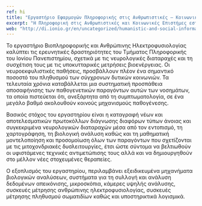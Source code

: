 ```yaml
---
ref: hi
title: "Εργαστήριο Εφαρμογών Πληροφορικής στις Ανθρωπιστικές – Κοινωνικές Επιστήμες (HILab)"
excerpt: "Η Πληροφορική στις Ανθρωπιστικές και Κοινωνικές Επιστήμες εστιάζει αφ’ ενός στην εφαρμογή των ΤΠΕ στην εξαγωγή, αναπαράσταση και επεξεργασία ανθρωπιστικών και κοινωνικών δεδομένων, όπως αυτά προέρχονται από αντίστοιχες επιστήμες και τέχνες, όπως η Ψυχολογία, η Γλωσσολογία, η Ιστορία, η Αρχαιολογία, η Φιλοσοφία, η Ανθρωπολογία, η Κοινωνιολογία, η Μουσική, οι Καλές και οι Εφαρμοσμένες Τέχνες."
web: "http://di.ionio.gr/en/uncategorized/humanistic-and-social-informatics-lab-hilab-2/hilab"
---
```


Το εργαστήριο Βιοπληροφορικής και Ανθρώπινης Ηλεκτροφυσιολογίας καλύπτει τις ερευνητικές δραστηριότητες του Τμήματος Πληροφορικής του Ιονίου Πανεπιστημίου, σχετικά με τις νευρολογικές διαταραχές και τη συσχέτιση τους με τις υποκυτταρικές μετρήσεις βιοενέργειας. Οι νευροεκφυλιστικές παθήσεις, προσβάλλουν πλέον ένα σημαντικό ποσοστό του πληθυσμού των σύγχρονων δυτικών κοινωνιών. Τα τελευταία χρόνια καταβάλλεται μια συστηματική προσπάθεια αποσαφήνισης των παθογενετικών παραγόντων αυτών των νοσημάτων, τα οποία πιστεύεται ότι, ανεξάρτητα από τη συμπτωματολογία, σε ένα μεγάλο βαθμό ακολουθούν κοινούς μηχανισμούς παθογένεσης.

Βασικός στόχος του εργαστηρίου είναι η καταγραφή νέων και αποτελεσματικών πρωτοκόλλων διάγνωσης διαφόρων τύπων άνοιας και συγκεκριμένα νευρολογικών διαταραχών μέσα από τον εντοπισμό, τη χαρτογράφηση, τη βιολογική ανάλυση καθώς και τη μαθηματική μοντελοποίηση και προσομοίωση όλων των παραγόντων που σχετίζονται με τις μιτοχονδριακές δυσλειτουργίες, έτσι ώστε σύντομα να βελτιωθούν οι υφιστάμενες τεχνικές αντιμετώπισης τους αλλά και να δημιουργηθούν στο μέλλον νέες στοχευμένες θεραπείες.

Ο εξοπλισμός του εργαστηρίου, περιλαμβάνει εξειδικευμένα μηχανήματα βιολογικών αναλύσεων, συστήματα για τη συλλογή και ανάλυση δεδομένων απεικόνισης, μικροσκόπια, κάμερες υψηλής ανάλυσης, συσκευές μέτρησης ανθρώπινης ηλεκτροφυσιολογίας, συσκευές μέτρησης πληθυσμού σωματιδίων καθώς και υποστηρικτικά λογισμικά.


